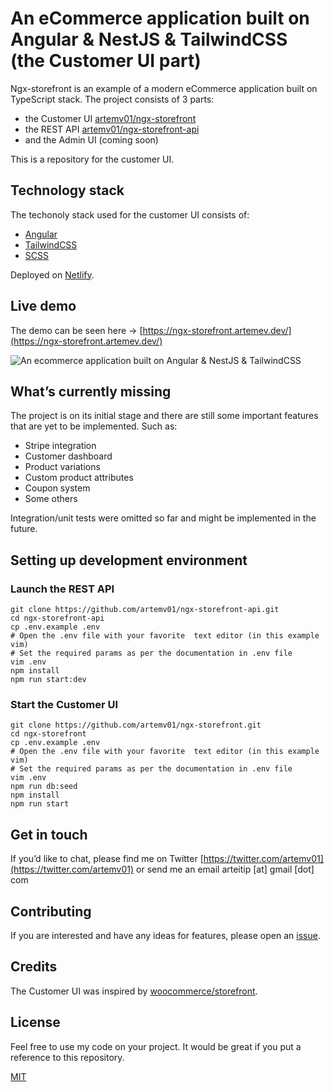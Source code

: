 # An eCommerce application built on Angular & NestJS & TailwindCSS (the Customer UI part)

Ngx-storefront is an example of a modern eCommerce application built on TypeScript stack. The project consists of 3 parts:

*   the Customer UI [artemv01/ngx-storefront][ngx-storefront]
*   the REST API [artemv01/ngx-storefront-api][ngx-storefront-api]
*   and the Admin UI (coming soon)

This is a repository for the customer UI. 

## Technology stack

The techonoly stack used for the customer UI consists of:
* [Angular][angular]
* [TailwindCSS][tailwind]
* [SCSS][scss]

Deployed on [Netlify](https://www.netlify.com/).

## Live demo

The demo can be seen here -> [https://ngx-storefront.artemev.dev/](https://ngx-storefront.artemev.dev/)

![An ecommerce application built on Angular & NestJS & TailwindCSS][demo]

## What’s currently missing

The project is on its initial stage and there are still some important features that are yet to be implemented. Such as:

*   Stripe integration
*   Customer dashboard
*   Product variations
*   Custom product attributes
*   Coupon system
*   Some others

Integration/unit tests were omitted so far and might be implemented in the future.


## Setting up development environment


### Launch the REST API

```
git clone https://github.com/artemv01/ngx-storefront-api.git
cd ngx-storefront-api
cp .env.example .env
# Open the .env file with your favorite  text editor (in this example vim)
# Set the required params as per the documentation in .env file
vim .env
npm install
npm run start:dev
```


### Start the Customer UI
```
git clone https://github.com/artemv01/ngx-storefront.git
cd ngx-storefront
cp .env.example .env
# Open the .env file with your favorite  text editor (in this example vim)
# Set the required params as per the documentation in .env file
vim .env
npm run db:seed
npm install
npm run start
```


## Get in touch

If you’d like to chat, please find me on Twitter [https://twitter.com/artemv01](https://twitter.com/artemv01) or send me an email arteitip [at] gmail [dot] com


## Contributing

If you are interested and have any ideas for features, please open an [issue](https://github.com/artemv01/ngx-storefront/issues/new).


## Credits

The Customer UI was inspired by [woocommerce/storefront](https://github.com/woocommerce/storefront).


## License

Feel free to use my code on your project. It would be great if you put a reference to this repository.

[MIT](https://opensource.org/licenses/MIT)


[tailwind]: https://tailwindcss.com/
[angular]: https://angular.io/
[scss]: https://sass-lang.com/
[demo]: src/assets/img/pc_demo.gif
[ngx-storefront]: https://github.com/artemv01/ngx-storefront
[ngx-storefront-api]: https://github.com/artemv01/ngx-storefront-api